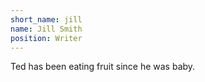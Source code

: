 ```yaml
---
short_name: jill
name: Jill Smith
position: Writer
---
```

Ted has been eating fruit since he was baby.